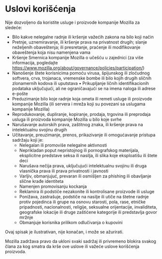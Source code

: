# Uslovi korišćenja

Nije dozvoljeno da koristite usluge i proizvode kompanije Mozilla za sledeće:

* Bilo kakve nelegalne radnje ili kršenje važećih zakona na bilo koji način
* Pretnje, uznemiravanje, ili kršenje prava na privatnost drugih; slanje neželjenih 
obaveštenja; ili presretanje, praćenje ili modifikovanje obaveštenja koja nisu namenjena vama
* Kršenje Smernica kompanije Mozilla o učešću u zajednici (za više informacija, pogledajte 
<https://www.mozilla.org/about/governance/policies/participation/>)
* Nanošenje štete korisnicima pomoću virusa, špijunskog ili zloćudnog softvera, crva, 
trojanaca, vremenske bombe ili bilo kojih drugih sličnih zlonamernih kodova ili uputstava
•	Prikupljanje ličnih identifikacionih podataka uključujući, ali ne ograničavajući se na imena naloga ili adrese e-pošte
* Preduzimanje bilo koje radnje koja ometa ili remeti usluge ili proizvode kompanije 
Mozilla (ili servera i mreža koji su povezani sa uslugama kompanije Mozilla)
* Reprodukovanje, dupliranje, kopiranje, prodaja, trgovina ili preprodaja usluga ili 
proizvoda kompanije Mozilla u bilo koje svrhe
* Narušavanje autorskih prava, zaštitnog znaka, ili kršenje prava na intelektualnu 
svojinu drugih
* Učitavanje, preuzimanje, prenos, prikazivanje ili omogućavanje pristupa sadržaju koji je:
    * Nelegalan ili promoviše nelegalne aktivnosti
    * Neprikladan poput nepristojnog ili pornografskog materijala, eksplicitne predstave seksa ili nasilja, ili slika koje eksploatišu ili štete deci
    * Narušava nečija prava, uključujući intelektualnu svojinu ili druga vlasnička prava ili prava privatnosti i javnosti
    * Varljiv, obmanjujuć, prevaran ili osmišljen za phishing ili obavljanje slične krađe identiteta
    * Namenjen promovisanju kockanja
    * Reklamira ili podstiče nezakonite ili kontrolisane proizvode ili usluge
    * Ponižava, zastrašuje, podstiče na nasilje ili utiče na štetne radnje protiv pojedinca ili grupe na osnovu starosti, pola, rase, etničke pripadnosti, nacionalnosti, religije, seksualne orijentacije, invaliditeta, geografske lokacije ili druge zaštićene kategorije ili predstavlja govor mržnje
    * Obmanjuje korisnika prilikom odlučivanja o kupovini

Ovaj spisak je ilustrativan, nije konačan, i može se ažurirati.

Mozilla zadržava pravo da ukloni svaki sadržaj ili privremeno blokira svakog člana za kog smatra da krše ove uslove ili važeće uslove korišćenja proizvoda. 
